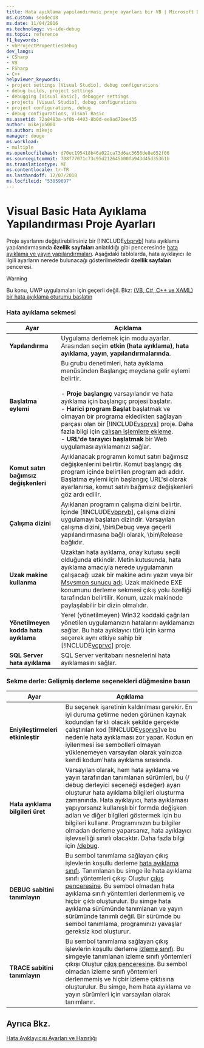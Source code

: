 ```yaml
---
title: Hata ayıklama yapılandırması proje ayarları bir VB | Microsoft Docs
ms.custom: seodec18
ms.date: 11/04/2016
ms.technology: vs-ide-debug
ms.topic: reference
f1_keywords:
- vbProjectPropertiesDebug
dev_langs:
- CSharp
- VB
- FSharp
- C++
helpviewer_keywords:
- project settings [Visual Studio], debug configurations
- debug builds, project settings
- debugging [Visual Basic], debugger settings
- projects [Visual Studio], debug configurations
- project configurations, debug
- debug configurations, Visual Basic
ms.assetid: 72a8483a-af0b-4403-8b0d-ee9ad71ee435
author: mikejo5000
ms.author: mikejo
manager: douge
ms.workload:
- multiple
ms.openlocfilehash: d70ec195418b46a022ca73d6ac3656de8e652f06
ms.sourcegitcommit: 708f77071c73c95d212645b00fa943d45d35361b
ms.translationtype: MT
ms.contentlocale: tr-TR
ms.lasthandoff: 12/07/2018
ms.locfileid: "53059697"
---
```

# <a name="project-settings-for-a-visual-basic-debug-configuration"></a>Visual Basic Hata Ayıklama Yapılandırması Proje Ayarları
Proje ayarlarını değiştirebilirsiniz bir [!INCLUDE[vbprvb](../code-quality/includes/vbprvb_md.md)] hata ayıklama yapılandırmasında **özellik sayfaları** anlatıldığı gibi penceresinde [hata ayıklama ve yayın yapılandırmaları](../debugger/how-to-set-debug-and-release-configurations.md). Aşağıdaki tablolarda, hata ayıklayıcı ile ilgili ayarların nerede bulunacağı gösterilmektedir **özellik sayfaları** penceresi.  
  
> [!WARNING]
>  Bu konu, UWP uygulamaları için geçerli değil. Bkz: [(VB, C#, C++ ve XAML) bir hata ayıklama oturumu başlatın](../debugger/start-a-debugging-session-for-a-store-app-in-visual-studio-vb-csharp-cpp-and-xaml.md)  
  
### <a name="debug-tab"></a>Hata ayıklama sekmesi  
  
| Ayar | Açıklama |
|------------------------------| - |
| **Yapılandırma** | Uygulama derlemek için modu ayarlar. Arasından seçim **etkin (hata ayıklama)**, **hata ayıklama**, **yayın**, **yapılandırmalarında**. |
| **Başlatma eylemi** | Bu grubu denetimleri, hata ayıklama menüsünden Başlangıç meydana gelir eylemi belirtir.<br /><br /> -   **Proje başlangıç** varsayılandır ve hata ayıklama için başlangıç projesi başlatır. <br />-   **Harici program Başlat** başlatmak ve olmayan bir programa ekledikten sağlayan parçası olan bir [!INCLUDE[vsprvs](../code-quality/includes/vsprvs_md.md)] proje. Daha fazla bilgi için [çalışan işlemlere ekleme](../debugger/attach-to-running-processes-with-the-visual-studio-debugger.md).<br />-   **URL'de tarayıcı başlatmak** bir Web uygulaması ayıklamanızı sağlar. |
| **Komut satırı bağımsız değişkenleri** | Ayıklanacak programın komut satırı bağımsız değişkenlerini belirtir. Komut başlangıç dış program içinde belirtilen program adı addır. Başlatma eylemi için başlangıç URL'si olarak ayarlanırsa, komut satırı bağımsız değişkenleri göz ardı edilir. |
| **Çalışma dizini** | Ayıklanan programın çalışma dizini belirtir. İçinde [!INCLUDE[vbprvb](../code-quality/includes/vbprvb_md.md)], çalışma dizini uygulamayı başlatan dizindir. Varsayılan çalışma dizini, \bin\Debug veya geçerli yapılandırmasına bağlı olarak, \bin\Release bağlıdır. |
| **Uzak makine kullanma** | Uzaktan hata ayıklama, onay kutusu seçili olduğunda etkindir. Metin kutusunda, hata ayıklama amacıyla nerede uygulamanın çalışacağı uzak bir makine adını yazın veya bir [Msvsmon sunucu adı](../debugger/remote-debugging.md). Uzak makinede EXE konumunu derleme sekmesi çıkış yolu özelliği tarafından belirtilir. Konum, uzak makinede paylaşılabilir bir dizin olmalıdır. |
| **Yönetilmeyen kodda hata ayıklama** | Yerel (yönetilmeyen) Win32 koddaki çağrıları yönetilen uygulamanızın hatalarını ayıklamanızı sağlar. Bu hata ayıklayıcı türü için karma seçerek aynı etkiye sahip bir [!INCLUDE[vcprvc](../code-quality/includes/vcprvc_md.md)] proje. |
| **SQL Server hata ayıklama** | SQL Server veritabanı nesnelerini hata ayıklamasını sağlar. |
  
### <a name="compile-tab-press-advanced-compile-options-button"></a>Sekme derle: Gelişmiş derleme seçenekleri düğmesine basın  
  
| Ayar | Açıklama |
|---------------------------| - |
| **Eniyileştirmeleri etkinleştir** | Bu seçenek işaretinin kaldırılması gerekir. En iyi duruma getirme neden görünen kaynak kodundan farklı olacak şekilde gerçekte çalıştırılan kod [!INCLUDE[vsprvs](../code-quality/includes/vsprvs_md.md)]ve bu nedenle hata ayıklaması zor yapar. Kodun en iyilenmesi ise sembolleri olmayan yüklenemeyen varsayılan olarak yalnızca kendi kodum'hata ayıklama sırasında. |
| **Hata ayıklama bilgileri üret** | Varsayılan olarak, hem hata ayıklama ve yayın tarafından tanımlanan sürümleri, bu (/ debug derleyici seçeneği eşdeğer) ayarı oluşturur hata ayıklama bilgileri oluşturma zamanında. Hata ayıklayıcı, hata ayıklaması yapıyorsanız kullanışlı bir formda değişken adları ve diğer bilgileri göstermek için bu bilgileri kullanır. Programınızın bu bilgiler olmadan derleme yaparsanız, hata ayıklayıcı işlevselliği sınırlı olacaktır. Daha fazla bilgi için [/debug](/dotnet/visual-basic/reference/command-line-compiler/debug). |
| **DEBUG sabitini tanımlayın** | Bu sembol tanımlama sağlayan çıkış işlevlerin koşullu derleme [hata ayıklama sınıfı](/dotnet/api/system.diagnostics.debug). Tanımlanan bu simge ile hata ayıklama sınıfı yöntemleri çıkışı Oluştur [çıkış penceresine](../ide/reference/output-window.md). Bu sembol olmadan hata ayıklama sınıfı yöntemleri derlenmemiş ve hiçbir çıktı oluşturulur. Bu simge hata ayıklama sürümünde tanımlanan ve yayın sürümünde tanımlı değil. Bir sürümde bu sembol tanımlama, programınızı yavaşlar gereksiz kod oluşturur. |
| **TRACE sabitini tanımlayın** | Bu sembol tanımlama sağlayan çıkış işlevlerin koşullu derleme [izleme sınıfı](/dotnet/api/system.diagnostics.trace). Bu simgeyle tanımlanan izleme sınıfı yöntemleri çıkışı Oluştur [çıkış penceresine](../ide/reference/output-window.md). Bu sembol olmadan izleme sınıfı yöntemleri derlenmemiş ve hiçbir izleme çıktısına oluşturulur. Bu simge, hem hata ayıklama ve yayın sürümleri için varsayılan olarak tanımlanır. |
  
## <a name="see-also"></a>Ayrıca Bkz.  
 [Hata Ayıklayıcısı Ayarları ve Hazırlığı](../debugger/debugger-settings-and-preparation.md)